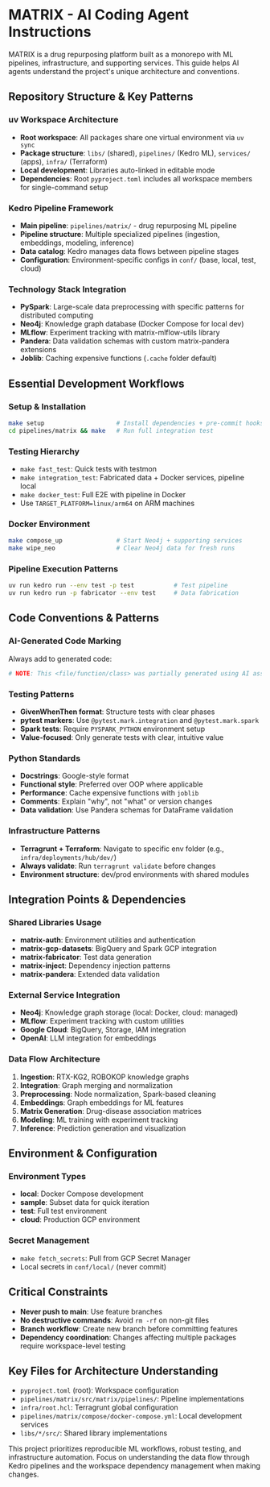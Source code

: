 # MATRIX - AI Coding Agent Instructions

MATRIX is a drug repurposing platform built as a monorepo with ML pipelines, infrastructure, and supporting services. This guide helps AI agents understand the project's unique architecture and conventions.

## Repository Structure & Key Patterns

### uv Workspace Architecture
- **Root workspace**: All packages share one virtual environment via `uv sync`
- **Package structure**: `libs/` (shared), `pipelines/` (Kedro ML), `services/` (apps), `infra/` (Terraform)
- **Local development**: Libraries auto-linked in editable mode
- **Dependencies**: Root `pyproject.toml` includes all workspace members for single-command setup

### Kedro Pipeline Framework
- **Main pipeline**: `pipelines/matrix/` - drug repurposing ML pipeline
- **Pipeline structure**: Multiple specialized pipelines (ingestion, embeddings, modeling, inference)
- **Data catalog**: Kedro manages data flows between pipeline stages
- **Configuration**: Environment-specific configs in `conf/` (base, local, test, cloud)

### Technology Stack Integration
- **PySpark**: Large-scale data preprocessing with specific patterns for distributed computing
- **Neo4j**: Knowledge graph database (Docker Compose for local dev)
- **MLflow**: Experiment tracking with matrix-mlflow-utils library
- **Pandera**: Data validation schemas with custom matrix-pandera extensions
- **Joblib**: Caching expensive functions (`.cache` folder default)

## Essential Development Workflows

### Setup & Installation
```bash
make setup                    # Install dependencies + pre-commit hooks
cd pipelines/matrix && make   # Run full integration test
```

### Testing Hierarchy
- `make fast_test`: Quick tests with testmon
- `make integration_test`: Fabricated data + Docker services, pipeline local
- `make docker_test`: Full E2E with pipeline in Docker
- Use `TARGET_PLATFORM=linux/arm64` on ARM machines

### Docker Environment
```bash
make compose_up               # Start Neo4j + supporting services
make wipe_neo                 # Clear Neo4j data for fresh runs
```

### Pipeline Execution Patterns
```bash
uv run kedro run --env test -p test           # Test pipeline
uv run kedro run -p fabricator --env test     # Data fabrication
```

## Code Conventions & Patterns

### AI-Generated Code Marking
Always add to generated code:
```python
# NOTE: This <file/function/class> was partially generated using AI assistance.
```

### Testing Patterns
- **GivenWhenThen format**: Structure tests with clear phases
- **pytest markers**: Use `@pytest.mark.integration` and `@pytest.mark.spark`
- **Spark tests**: Require `PYSPARK_PYTHON` environment setup
- **Value-focused**: Only generate tests with clear, intuitive value

### Python Standards
- **Docstrings**: Google-style format
- **Functional style**: Preferred over OOP where applicable
- **Performance**: Cache expensive functions with `joblib`
- **Comments**: Explain "why", not "what" or version changes
- **Data validation**: Use Pandera schemas for DataFrame validation

### Infrastructure Patterns
- **Terragrunt + Terraform**: Navigate to specific env folder (e.g., `infra/deployments/hub/dev/`)
- **Always validate**: Run `terragrunt validate` before changes
- **Environment structure**: dev/prod environments with shared modules

## Integration Points & Dependencies

### Shared Libraries Usage
- **matrix-auth**: Environment utilities and authentication
- **matrix-gcp-datasets**: BigQuery and Spark GCP integration
- **matrix-fabricator**: Test data generation
- **matrix-inject**: Dependency injection patterns
- **matrix-pandera**: Extended data validation

### External Service Integration
- **Neo4j**: Knowledge graph storage (local: Docker, cloud: managed)
- **MLflow**: Experiment tracking with custom utilities
- **Google Cloud**: BigQuery, Storage, IAM integration
- **OpenAI**: LLM integration for embeddings

### Data Flow Architecture
1. **Ingestion**: RTX-KG2, ROBOKOP knowledge graphs
2. **Integration**: Graph merging and normalization
3. **Preprocessing**: Node normalization, Spark-based cleaning
4. **Embeddings**: Graph embeddings for ML features
5. **Matrix Generation**: Drug-disease association matrices
6. **Modeling**: ML training with experiment tracking
7. **Inference**: Prediction generation and visualization

## Environment & Configuration

### Environment Types
- **local**: Docker Compose development
- **sample**: Subset data for quick iteration
- **test**: Full test environment
- **cloud**: Production GCP environment

### Secret Management
- `make fetch_secrets`: Pull from GCP Secret Manager
- Local secrets in `conf/local/` (never commit)

## Critical Constraints

- **Never push to main**: Use feature branches
- **No destructive commands**: Avoid `rm -rf` on non-git files  
- **Branch workflow**: Create new branch before committing features
- **Dependency coordination**: Changes affecting multiple packages require workspace-level testing

## Key Files for Architecture Understanding

- `pyproject.toml` (root): Workspace configuration
- `pipelines/matrix/src/matrix/pipelines/`: Pipeline implementations
- `infra/root.hcl`: Terragrunt global configuration
- `pipelines/matrix/compose/docker-compose.yml`: Local development services
- `libs/*/src/`: Shared library implementations

This project prioritizes reproducible ML workflows, robust testing, and infrastructure automation. Focus on understanding the data flow through Kedro pipelines and the workspace dependency management when making changes.